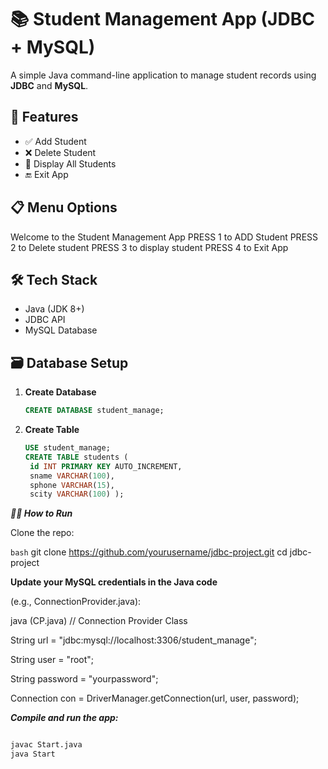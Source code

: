 # 📚 Student Management App (JDBC + MySQL)

A simple Java command-line application to manage student records using **JDBC** and **MySQL**.

## 🚀 Features

- ✅ Add Student  
- ❌ Delete Student  
- 📄 Display All Students  
- 🔚 Exit App  

## 📋 Menu Options

Welcome to the Student Management App
PRESS 1 to ADD Student
PRESS 2 to Delete student
PRESS 3 to display student
PRESS 4 to Exit App


## 🛠️ Tech Stack

- Java (JDK 8+)
- JDBC API
- MySQL Database

## 🗃️ Database Setup

1. **Create Database**
   ```sql
   CREATE DATABASE student_manage;
2. **Create Table**
   ```sql
   USE student_manage;
   CREATE TABLE students (
    id INT PRIMARY KEY AUTO_INCREMENT,
    sname VARCHAR(100),
    sphone VARCHAR(15),
    scity VARCHAR(100) );

***🧑‍💻 How to Run***

Clone the repo:

`bash`
git clone https://github.com/yourusername/jdbc-project.git
cd jdbc-project

**Update your MySQL credentials in the Java code**

(e.g., ConnectionProvider.java):

java (CP.java) // Connection Provider Class

String url = "jdbc:mysql://localhost:3306/student_manage";

String user = "root";

String password = "yourpassword";

Connection con = DriverManager.getConnection(url, user, password);


***Compile and run the app:***

```bash

javac Start.java
java Start
